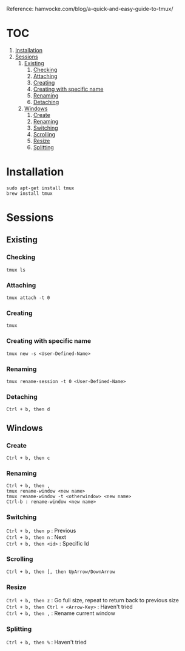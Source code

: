Reference: hamvocke.com/blog/a-quick-and-easy-guide-to-tmux/  

# TOC
1. [Installation](#installation)
2. [Sessions](#sessions)
   1. [Existing](#sessions-existing)
      1. [Checking](#sessions-existing-checking)
      2. [Attaching](#sessions-existing-attaching)
      3. [Creating](#sessions-existing-creating)
      4. [Creating with specific name](#sessions-existing-creating-name)
      5. [Renaming](#sessions-existing-renaming)
      6. [Detaching](#sessions-existing-detaching)
   2. [Windows](#sessions-windows)
      1. [Create](#sessions-windows-create)
      2. [Renaming](#sessions-windows-renaming)
      3. [Switching](#sessions-windows-switching)
      4. [Scrolling](#sessions-windows-scrolling)
      5. [Resize](#sessions-windows-resize)
      6. [Splitting](#sessions-windows-splitting)

<a name='installations'></a>
# Installation  
`sudo apt-get install tmux`  
`brew install tmux`

<a name='sessions'></a>
# Sessions

<a name='sessions-existing'></a>
## Existing

<a name='sessions-existing-checking'></a>
### Checking
`tmux ls`

<a name='sessions-existing-attaching'></a>
### Attaching
`tmux attach -t 0`

<a name='sessions-existing-creating'></a>
### Creating
`tmux`

<a name='sessions-existing-creating-name'></a>
### Creating with specific name
`tmux new -s <User-Defined-Name>`

<a name='sessions-existing-renaming'></a>
### Renaming
`tmux rename-session -t 0 <User-Defined-Name>`

<a name='sessions-existing-detaching'></a>
### Detaching
`Ctrl + b, then d`

<a name='sessions-windows'></a>
## Windows

<a name='sessions-windows-create'></a>
### Create
`Ctrl + b, then c`

<a name='sessions-windows-renaming'></a>
### Renaming
`Ctrl + b, then ,`  
`tmux rename-window <new name>`  
`tmux rename-window -t <otherwindow> <new name>`  
`Ctrl-b : rename-window <new name>`  

<a name='sessions-windows-switching'></a>
### Switching
`Ctrl + b, then p`    : Previous  
`Ctrl + b, then n`    : Next  
`Ctrl + b, then <id>` : Specific Id  

<a name='sessions-windows-scrolling'></a>
### Scrolling
`Ctrl + b, then [, then UpArrow/DownArrow`

<a name='sessions-windows-resize'></a>
### Resize
`Ctrl + b, then z`                  : Go full size, repeat to return back to previous size  
`Ctrl + b, then Ctrl + <Arrow-Key>` : Haven't tried  
`Ctrl + b, then ,`                  : Rename current window

<a name='sessions-windows-splitting'></a>
### Splitting
`Ctrl + b, then %` : Haven't tried

